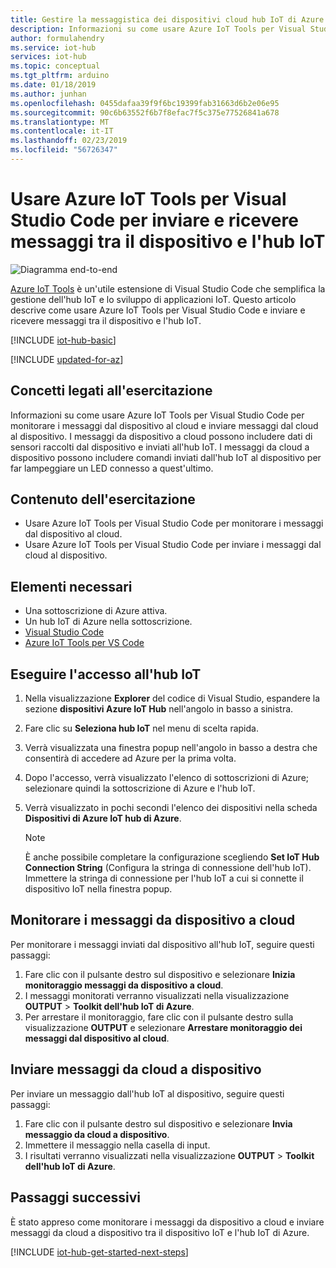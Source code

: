 ```yaml
---
title: Gestire la messaggistica dei dispositivi cloud hub IoT di Azure con Azure IoT Tools per Visual Studio Code | Microsoft Docs
description: Informazioni su come usare Azure IoT Tools per Visual Studio Code per monitorare dispositivi per i messaggi al cloud e inviare messaggi al dispositivo nell'hub IoT di Azure cloud.
author: formulahendry
ms.service: iot-hub
services: iot-hub
ms.topic: conceptual
ms.tgt_pltfrm: arduino
ms.date: 01/18/2019
ms.author: junhan
ms.openlocfilehash: 0455dafaa39f9f6bc19399fab31663d6b2e06e95
ms.sourcegitcommit: 90c6b63552f6b7f8efac7f5c375e77526841a678
ms.translationtype: MT
ms.contentlocale: it-IT
ms.lasthandoff: 02/23/2019
ms.locfileid: "56726347"
---
```

# <a name="use-azure-iot-tools-for-visual-studio-code-to-send-and-receive-messages-between-your-device-and-iot-hub"></a>Usare Azure IoT Tools per Visual Studio Code per inviare e ricevere messaggi tra il dispositivo e l'hub IoT

![Diagramma end-to-end](media/iot-hub-get-started-e2e-diagram/2.png)

[Azure IoT Tools](https://marketplace.visualstudio.com/items?itemName=vsciot-vscode.azure-iot-toolkit) è un'utile estensione di Visual Studio Code che semplifica la gestione dell'hub IoT e lo sviluppo di applicazioni IoT. Questo articolo descrive come usare Azure IoT Tools per Visual Studio Code e inviare e ricevere messaggi tra il dispositivo e l'hub IoT.

[!INCLUDE [iot-hub-basic](../../includes/iot-hub-basic-partial.md)]

[!INCLUDE [updated-for-az](../../includes/updated-for-az.md)]

## <a name="what-you-will-learn"></a>Concetti legati all'esercitazione

Informazioni su come usare Azure IoT Tools per Visual Studio Code per monitorare i messaggi dal dispositivo al cloud e inviare messaggi dal cloud al dispositivo. I messaggi da dispositivo a cloud possono includere dati di sensori raccolti dal dispositivo e inviati all'hub IoT. I messaggi da cloud a dispositivo possono includere comandi inviati dall'hub IoT al dispositivo per far lampeggiare un LED connesso a quest'ultimo.

## <a name="what-you-will-do"></a>Contenuto dell'esercitazione

- Usare Azure IoT Tools per Visual Studio Code per monitorare i messaggi dal dispositivo al cloud.
- Usare Azure IoT Tools per Visual Studio Code per inviare i messaggi dal cloud al dispositivo.

## <a name="what-you-need"></a>Elementi necessari

- Una sottoscrizione di Azure attiva.
- Un hub IoT di Azure nella sottoscrizione.
- [Visual Studio Code](https://code.visualstudio.com/)
- [Azure IoT Tools per VS Code](https://marketplace.visualstudio.com/items?itemName=vsciot-vscode.azure-iot-tools)

## <a name="sign-in-to-access-your-iot-hub"></a>Eseguire l'accesso all'hub IoT

1. Nella visualizzazione **Explorer** del codice di Visual Studio, espandere la sezione **dispositivi Azure IoT Hub** nell'angolo in basso a sinistra.
1. Fare clic su **Seleziona hub IoT** nel menu di scelta rapida.
1. Verrà visualizzata una finestra popup nell'angolo in basso a destra che consentirà di accedere ad Azure per la prima volta.
1. Dopo l'accesso, verrà visualizzato l'elenco di sottoscrizioni di Azure; selezionare quindi la sottoscrizione di Azure e l'hub IoT.
1. Verrà visualizzato in pochi secondi l'elenco dei dispositivi nella scheda **Dispositivi di Azure IoT hub di Azure**.

   > [!Note]
   > È anche possibile completare la configurazione scegliendo **Set IoT Hub Connection String** (Configura la stringa di connessione dell'hub IoT). Immettere la stringa di connessione per l'hub IoT a cui si connette il dispositivo IoT nella finestra popup.
   
## <a name="monitor-device-to-cloud-messages"></a>Monitorare i messaggi da dispositivo a cloud

Per monitorare i messaggi inviati dal dispositivo all'hub IoT, seguire questi passaggi:

1. Fare clic con il pulsante destro sul dispositivo e selezionare **Inizia monitoraggio messaggi da dispositivo a cloud**.
1. I messaggi monitorati verranno visualizzati nella visualizzazione **OUTPUT** > **Toolkit dell'hub IoT di Azure**.
1. Per arrestare il monitoraggio, fare clic con il pulsante destro sulla visualizzazione **OUTPUT** e selezionare **Arrestare monitoraggio dei messaggi dal dispositivo al cloud**.

## <a name="send-cloud-to-device-messages"></a>Inviare messaggi da cloud a dispositivo

Per inviare un messaggio dall'hub IoT al dispositivo, seguire questi passaggi:

1. Fare clic con il pulsante destro sul dispositivo e selezionare **Invia messaggio da cloud a dispositivo**. 
1. Immettere il messaggio nella casella di input.
1. I risultati verranno visualizzati nella visualizzazione **OUTPUT** > **Toolkit dell'hub IoT di Azure**.

## <a name="next-steps"></a>Passaggi successivi

È stato appreso come monitorare i messaggi da dispositivo a cloud e inviare messaggi da cloud a dispositivo tra il dispositivo IoT e l'hub IoT di Azure.

[!INCLUDE [iot-hub-get-started-next-steps](../../includes/iot-hub-get-started-next-steps.md)]
